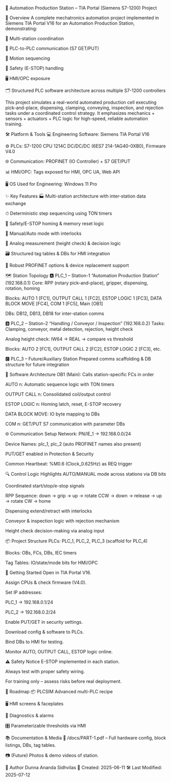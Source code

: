 🤖 Automation Production Station – TIA Portal (Siemens S7-1200) Project

📌 Overview
A complete mechatronics automation project implemented in Siemens TIA Portal V16 for an Automation Production Station, demonstrating:

🔄 Multi-station coordination

📡 PLC-to-PLC communication (S7 GET/PUT)

🎯 Motion sequencing

🛑 Safety (E-STOP) handling

🖥 HMI/OPC exposure

🗂 Structured PLC software architecture across multiple S7-1200 controllers

This project simulates a real-world automated production cell executing pick-and-place, dispensing, clamping, conveying, inspection, and rejection tasks under a coordinated control strategy. It emphasizes mechanics + sensors + actuators + PLC logic for high-speed, reliable automation training.

🛠 Platform & Tools
💻 Engineering Software: Siemens TIA Portal V16

⚙ PLCs: S7-1200 CPU 1214C DC/DC/DC (6ES7 214-1AG40-0XB0), Firmware V4.0

🌐 Communication: PROFINET (IO Controller) + S7 GET/PUT

📊 HMI/OPC: Tags exposed for HMI, OPC UA, Web API

🖥 OS Used for Engineering: Windows 11 Pro

✨ Key Features
🏭 Multi-station architecture with inter-station data exchange

⏱ Deterministic step sequencing using TON timers

🛑 Safety/E-STOP homing & memory reset logic

🔀 Manual/Auto mode with interlocks

📏 Analog measurement (height check) & decision logic

🗃 Structured tag tables & DBs for HMI integration

🔌 Robust PROFINET options & device replacement support

🗺 Station Topology
🅰 PLC_1 – Station-1 “Automation Production Station” (192.168.0.1)
Core: RPP (rotary pick-and-place), gripper, dispensing, rotation, homing

Blocks: AUTO 1 [FC1], OUTPUT CALL 1 [FC2], ESTOP LOGIC 1 [FC3], DATA BLOCK MOVE [FC4], COM 1 [FC5], Main [OB1]

DBs: DB12, DB13, DB18 for inter-station comms

🅱 PLC_2 – Station-2 “Handling / Conveyor / Inspection” (192.168.0.2)
Tasks: Clamping, conveyor, metal detection, rejection, height check

Analog height check: IW64 → REAL → compare vs threshold

Blocks: AUTO 2 [FC1], OUTPUT CALL 2 [FC2], ESTOP LOGIC 2 [FC3], etc.

🅲 PLC_3 – Future/Auxiliary Station
Prepared comms scaffolding & DB structure for future integration

🧩 Software Architecture
OB1 (Main): Calls station-specific FCs in order

AUTO n: Automatic sequence logic with TON timers

OUTPUT CALL n: Consolidated coil/output control

ESTOP LOGIC n: Homing latch, reset, E-STOP recovery

DATA BLOCK MOVE: IO byte mapping to DBs

COM n: GET/PUT S7 communication with parameter DBs

🌐 Communication Setup
Network: PN/IE_1 → 192.168.0.0/24

Device Names: plc_1, plc_2 (auto PROFINET names also present)

PUT/GET enabled in Protection & Security

Common Heartbeat: %M0.6 (Clock_0.625Hz) as REQ trigger

🔍 Control Logic Highlights
AUTO/MANUAL mode across stations via DB bits

Coordinated start/stop/e-stop signals

RPP Sequence: down → grip → up → rotate CCW → down → release → up → rotate CW → home

Dispensing extend/retract with interlocks

Conveyor & inspection logic with rejection mechanism

Height check decision-making via analog input

📦 Project Structure
PLCs: PLC_1, PLC_2, PLC_3 (scaffold for PLC_4)

Blocks: OBs, FCs, DBs, IEC timers

Tag Tables: IO/state/mode bits for HMI/OPC

🚀 Getting Started
Open in TIA Portal V16.

Assign CPUs & check firmware (V4.0).

Set IP addresses:

PLC_1 → 192.168.0.1/24

PLC_2 → 192.168.0.2/24

Enable PUT/GET in security settings.

Download config & software to PLCs.

Bind DBs to HMI for testing.

Monitor AUTO, OUTPUT CALL, ESTOP logic online.

⚠ Safety Notice
E-STOP implemented in each station.

Always test with proper safety wiring.

For training only – assess risks before real deployment.

📅 Roadmap
📦 PLCSIM Advanced multi-PLC recipe

🖥 HMI screens & faceplates

📢 Diagnostics & alarms

🎛 Parameterizable thresholds via HMI

📚 Documentation & Media
📄 /docs/PART-1.pdf – Full hardware config, block listings, DBs, tag tables.

📷 (Future) Photos & demo videos of station.

👤 Author
Dunna Ananda Sidhvilas
📅 Created: 2025-06-11
🛠 Last Modified: 2025-07-12
